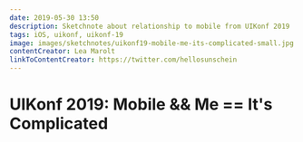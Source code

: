 ```yaml
---
date: 2019-05-30 13:50
description: Sketchnote about relationship to mobile from UIKonf 2019
tags: iOS, uikonf, uikonf-19
image: images/sketchnotes/uikonf19-mobile-me-its-complicated-small.jpg
contentCreator: Lea Marolt
linkToContentCreator: https://twitter.com/hellosunschein
---
```


# UIKonf 2019: Mobile && Me == It's Complicated
